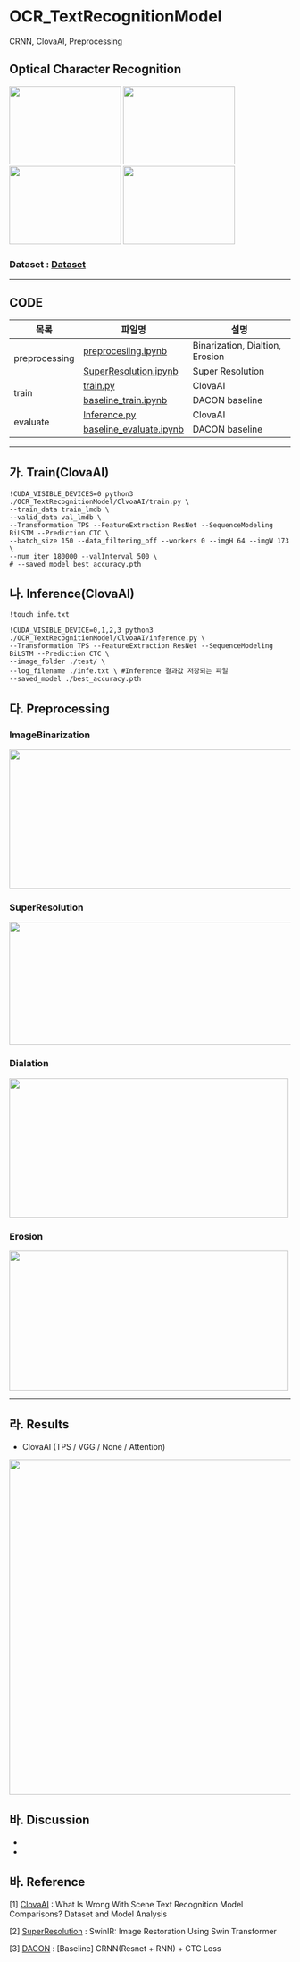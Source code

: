 # OCR_TextRecognitionModel
CRNN, ClovaAI, Preprocessing

## Optical Character Recognition
<img width="200" img height="140" src="https://user-images.githubusercontent.com/113493692/213380584-1559b248-8ffc-47ea-8e5b-711a9b605ae3.png"> <img width="200" img height="140" src="https://user-images.githubusercontent.com/113493692/213381326-4b452736-cbc6-4b2c-8ce4-e5fcf3d70147.png"> <img width="200" img height="140" src="https://user-images.githubusercontent.com/113493692/213381457-2b4e166f-7820-4288-8046-3bf1195407b1.png"> <img width="200" img height="140" src="https://user-images.githubusercontent.com/113493692/213381545-0afe3f25-b4c2-415b-9b84-52beabd65e96.png">

### Dataset : [Dataset](https://dacon.io/competitions/official/236042/data)


---
## CODE

<table>
    <thead>
        <tr>
            <th>목록</th>
            <th>파일명</th>
            <th>설명</th>
        </tr>
    </thead>
    <tbody>
        <tr>
            <td rowspan=2>preprocessing</td>
            <td>
                <a href="https://github.com/BBaekdabang/OCR_TextRecognitionModel/blob/main/preprocesiing/preprocessing.ipynb">preprocesiing.ipynb</a>
            </td>
            <td> Binarization, Dialtion, Erosion </td>
        </tr>
        <tr>
            <td>
                <a href="https://github.com/BBaekdabang/OCR_TextRecognitionModel/blob/main/preprocesiing/SuperResolution.ipynb">SuperResolution.ipynb</a>
            </td>
            <td> Super Resolution </td>
        </tr>
        <tr>
            <td rowspan=2>train</td>
            <td>
                <a href="https://github.com/BBaekdabang/OCR_TextRecognitionModel/blob/main/ClovaAI/train.py">train.py</a>     
            <td> ClovaAI </td>
        </tr>
        <tr>
            <td>
                <a href="https://github.com/BBaekdabang/SentenceType_Classification/blob/main/T5/t5_train.py">baseline_train.ipynb</a>
            <td> DACON baseline </td>
        </tr>
        <tr>
            <td rowspan = 2>evaluate</td>
            <td>
                <a href="https://github.com/BBaekdabang/OCR_TextRecognitionModel/blob/main/ClovaAI/Inference.py">Inference.py</a>     
            <td> ClovaAI </td>
        <tr>
            <td>
                <a href="https://github.com/BBaekdabang/SentenceType_Classification/blob/main/T5/t5_evaluate.py">baseline_evaluate.ipynb</a>
            <td> DACON baseline </td>
        </tr>


   </tbody>
</table>

---

## 가. Train(ClovaAI)

    !CUDA_VISIBLE_DEVICES=0 python3 ./OCR_TextRecognitionModel/ClvoaAI/train.py \
    --train_data train_lmdb \
    --valid_data val_lmdb \
    --Transformation TPS --FeatureExtraction ResNet --SequenceModeling BiLSTM --Prediction CTC \
    --batch_size 150 --data_filtering_off --workers 0 --imgH 64 --imgW 173 \
    --num_iter 180000 --valInterval 500 \
    # --saved_model best_accuracy.pth


## 나. Inference(ClovaAI)

    !touch infe.txt

    !CUDA_VISIBLE_DEVICE=0,1,2,3 python3 ./OCR_TextRecognitionModel/ClvoaAI/inference.py \
    --Transformation TPS --FeatureExtraction ResNet --SequenceModeling BiLSTM --Prediction CTC \
    --image_folder ./test/ \
    --log_filename ./infe.txt \ #Inference 결과값 저장되는 파일
    --saved_model ./best_accuracy.pth
 
## 다. Preprocessing

### ImageBinarization

<img width="1000" img height="250" src="https://user-images.githubusercontent.com/113493692/213394717-56e6d40e-0b5f-4c2a-a97d-dbca281ddb97.png">

### SuperResolution

<img width="1000" img height="220" src="https://user-images.githubusercontent.com/113493692/213395275-e96b4dfd-b8a9-430b-8cd7-69beead9331e.png">

### Dialation

<img width="500" img height="250" src="https://user-images.githubusercontent.com/113493692/213412756-1dfbeb0c-d89c-45f0-aeb2-1906c43d790e.png">

### Erosion

<img width="500" img height="250" src="https://user-images.githubusercontent.com/113493692/213412861-963a220a-7c57-408f-a944-addf45034f1e.png">

---

## 라. Results

- ClovaAI (TPS / VGG / None / Attention)

<img width="800" img height="600" src="https://user-images.githubusercontent.com/113493692/214503742-a3b7dec4-1899-4130-82b2-0fc5523fe5fa.png">

## 바. Discussion
 
 -
 - 
## 바. Reference

[1] [ClovaAI](https://github.com/clovaai/deep-text-recognition-benchmark) : What Is Wrong With Scene Text Recognition Model Comparisons? Dataset and Model Analysis

[2] [SuperResolution](https://github.com/JingyunLiang/SwinIR) : SwinIR: Image Restoration Using Swin Transformer

[3] [DACON](https://dacon.io/competitions/official/236042/codeshare/7345?page=1&dtype=recent) : [Baseline] CRNN(Resnet + RNN) + CTC Loss
